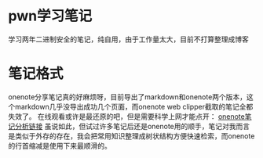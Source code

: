 # pwn学习笔记
学习两年二进制安全的笔记，纯自用，由于工作量太大，目前不打算整理成博客
# 笔记格式
onenote分享笔记真的好麻烦呀，目前导出了markdown和onenote两个版本，这个markdown几乎没导出成功几个页面，而onenote web clipper截取的笔记全都失效了。
在线观看或许是最还原的吧，但是需要科学上网才能点开：
[onenote笔记分析链接](https://1drv.ms/u/s!ApULe54GghWNrWFFPlZIYfoEZMm3?e=0rJFQ7)
虽说如此，但试过许多笔记后还是onenote用的顺手，笔记对我而言是类似于外存的存在，我会把常用知识整理成树状结构方便快速检索，而onenote的行首缩减是使用下来最顺滑的。



